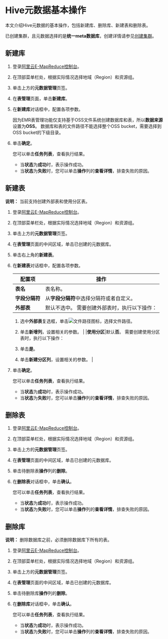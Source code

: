 # Hive元数据基本操作

本文介绍Hive元数据的基本操作，包括新建库、删除库、新建表和删除表。

已创建集群，且元数据选择的是**统一meta数据库**，创建详情请参见[创建集群](/intl.zh-CN/集群管理/集群配置/创建集群.md)。

## 新建库

1.  登录[阿里云E-MapReduce控制台](https://emr.console.aliyun.com/)。

2.  在顶部菜单栏处，根据实际情况选择地域（Region）和资源组。

3.  单击上方的**元数据管理**页签。

4.  在**表管理**页面，单击**新建库**。

5.  在**新建库**对话框中，配置各项参数。

    因为EMR表管理功能仅支持基于OSS文件系统创建数据库和表，所以**数据来源**设置为**OSS**。 数据库和表的文件路径不能选择整个OSS bucket，需要选择到OSS bucket的下级目录。

6.  单击**确定**。

    您可以单击**任务列表**，查看执行结果。

    -   当**状态**为**成功**时，表示操作成功。
    -   当**状态**为**失败**时，您可以单击**操作**列的**查看详情**，排查失败的原因。

## 新建表

**说明：** 当前支持创建外部表和使用分区表。

1.  登录[阿里云E-MapReduce控制台](https://emr.console.aliyun.com/)。

2.  在顶部菜单栏处，根据实际情况选择地域（Region）和资源组。

3.  单击上方的**元数据管理**页签。

4.  在**表管理**页面的中间区域，单击已创建的元数据库。

5.  单击右上角的**新建表**。

6.  在**新建表**对话框中，配置各项参数。

    |配置项|操作|
    |---|--|
    |**表名**|表名称。|
    |**字段分隔符**|从**字段分隔符**中选择分隔符或者自定义。|
    |**外部表**|默认不选中。 需要创建外部表时，执行以下操作：

    1.  选中**外部表**复选框，单击![文件路径](https://static-aliyun-doc.oss-accelerate.aliyuncs.com/assets/img/zh-CN/7319068951/p96723.png)图标，选择文件路径。
    2.  单击**新增列**，设置相关的参数。 |
    |**使用分区**|默认**否**。 需要创建使用分区表时，执行以下操作：

    1.  单击**是**。
    2.  单击**新建分区列**，设置相关的参数。 |

7.  单击**确定**。

    您可以单击**任务列表**，查看执行结果。

    -   当**状态**为**成功**时，表示操作成功。
    -   当**状态**为**失败**时，您可以单击**操作**列的**查看详情**，排查失败的原因。

## 删除表

1.  登录[阿里云E-MapReduce控制台](https://emr.console.aliyun.com/)。

2.  在顶部菜单栏处，根据实际情况选择地域（Region）和资源组。

3.  单击上方的**元数据管理**页签。

4.  在**表管理**页面的中间区域，单击已创建的元数据库。

5.  单击待删除表**操作**列的**删除**。

6.  在**删除表**对话框中，单击**确认**。

    您可以单击**任务列表**，查看执行结果。

    -   当**状态**为**成功**时，表示操作成功。
    -   当**状态**为**失败**时，您可以单击**操作**列的**查看详情**，排查失败的原因。

## 删除库

**说明：** 删除数据库之前，必须删除数据库下所有的表。

1.  登录[阿里云E-MapReduce控制台](https://emr.console.aliyun.com/)。

2.  在顶部菜单栏处，根据实际情况选择地域（Region）和资源组。

3.  单击上方的**元数据管理**页签。

4.  在**表管理**页面的中间区域，单击已创建的元数据库。

5.  单击待删除库**操作**列的**删除**。

6.  在**删除库**对话框中，单击**确认**。

    您可以单击**任务列表**，查看执行结果。

    -   当**状态**为**成功**时，表示操作成功。
    -   当**状态**为**失败**时，您可以单击**操作**列的**查看详情**，排查失败的原因。

